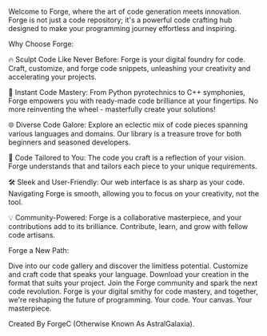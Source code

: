 Welcome to Forge, where the art of code generation meets innovation. Forge is not just a code repository; it's a powerful code crafting hub designed to make your programming journey effortless and inspiring.




Why Choose Forge:

🔥 Sculpt Code Like Never Before: Forge is your digital foundry for code. Craft, customize, and forge code snippets, unleashing your creativity and accelerating your projects.

🚀 Instant Code Mastery: From Python pyrotechnics to C++ symphonies, Forge empowers you with ready-made code brilliance at your fingertips. No more reinventing the wheel - masterfully create your solutions!

🌐 Diverse Code Galore: Explore an eclectic mix of code pieces spanning various languages and domains. Our library is a treasure trove for both beginners and seasoned developers.

🎨 Code Tailored to You: The code you craft is a reflection of your vision. Forge understands that and tailors each piece to your unique requirements.

🛠️ Sleek and User-Friendly: Our web interface is as sharp as your code. Navigating Forge is smooth, allowing you to focus on your creativity, not the tool.

💡 Community-Powered: Forge is a collaborative masterpiece, and your contributions add to its brilliance. Contribute, learn, and grow with fellow code artisans.

Forge a New Path:

Dive into our code gallery and discover the limitless potential.
Customize and craft code that speaks your language.
Download your creation in the format that suits your project.
Join the Forge community and spark the next code revolution.
Forge is your digital smithy for code mastery, and together, we're reshaping the future of programming. Your code. Your canvas. Your masterpiece.

Created By ForgeC (Otherwise Known As AstralGalaxia).

